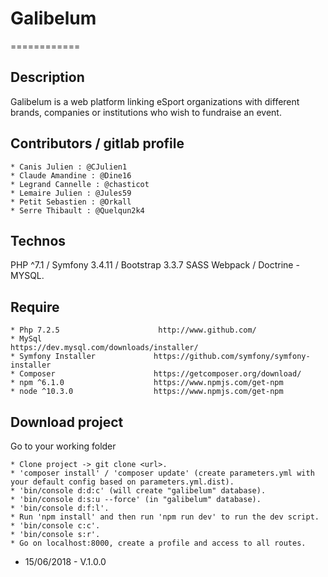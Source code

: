 # Galibelum
============

## Description

Galibelum is a web platform linking eSport organizations with different brands, companies or institutions who wish to fundraise an event.


## Contributors / gitlab profile

    * Canis Julien : @CJulien1
    * Claude Amandine : @Dine16
    * Legrand Cannelle : @chasticot
    * Lemaire Julien : @Jules59
    * Petit Sebastien : @Orkall
    * Serre Thibault : @Quelqun2k4

## Technos

PHP ^7.1 / Symfony 3.4.11 / Bootstrap 3.3.7 SASS Webpack / Doctrine - MYSQL.


## Require
    
    * Php 7.2.5                      http://www.github.com/
    * MySql                         https://dev.mysql.com/downloads/installer/
    * Symfony Installer             https://github.com/symfony/symfony-installer
    * Composer                      https://getcomposer.org/download/
    * npm ^6.1.0                    https://www.npmjs.com/get-npm
    * node ^10.3.0                  https://www.npmjs.com/get-npm

## Download project

Go to your working folder

    * Clone project -> git clone <url>.
    * 'composer install' / 'composer update' (create parameters.yml with your default config based on parameters.yml.dist).
    * 'bin/console d:d:c' (will create "galibelum" database).
    * 'bin/console d:s:u --force' (in "galibelum" database).
    * 'bin/console d:f:l'.
    * Run 'npm install' and then run 'npm run dev' to run the dev script.
    * 'bin/console c:c'.
    * 'bin/console s:r'.
    * Go on localhost:8000, create a profile and access to all routes.


- 15/06/2018 - V.1.0.0